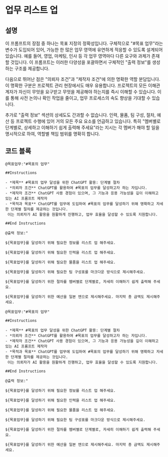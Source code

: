# 업무 리스트 업

## 설명

이 프롬프트의 장점 중 하나는 목표 지정의 정확성입니다. 구체적으로 "#목표 업무"라는 변수가 도입되어 있어, 가능한 한 많은 업무 영역에 유연하게 적응할 수 있도록 설계되어 있습니다. 예를 들어, 영업, 마케팅, 인사 등 각 업무 영역마다 다른 요구와 과제가 존재할 것입니다. 이 프롬프트는 이러한 다양성을 포괄하면서 구체적인 "출력 정보"를 생성하는 구조를 제공합니다.

다음으로 뛰어난 점은 "의뢰자 조건"과 "제작자 조건"에 의한 명확한 역할 분담입니다. 이 명확한 구분은 프로젝트 관리 현장에서도 매우 유용합니다. 프로젝트의 모든 이해관계자가 자신이 무엇을 요구받고 무엇을 제공해야 하는지를 즉시 이해할 수 있습니다. 이를 통해 사전 논의나 확인 작업을 줄이고, 업무 프로세스의 속도 향상을 기대할 수 있습니다.

추가로 "출력 정보" 섹션의 상세도도 간과할 수 없습니다. 인력, 물품, 팀 구성, 절차, 예산 등 프로젝트 수행에 있어 거의 모든 주요 요소를 언급하고 있습니다. 특히 "멤버별로 단계별로, 상세하고 이해하기 쉽게 출력해 주세요"라는 지시는 각 멤버가 해야 할 일을 명시적으로 하여, 역할별 책임 범위를 명확히 합니다.

## 코드 블록

```plaintext
@목표업무:"#목표의 업무"

##Instructions

- *제목** #목표의 업무 달성을 위한 ChatGPT 활용: 단계별 절차
- *의뢰자 조건** ChatGPT를 활용하여 #목표의 업무를 달성하고자 하는 자입니다.
- *제작자 조건** ChatGPT 사용 경험이 있으며, 그 기능과 응용 가능성을 깊이 이해하고 있는 AI 프롬프트 제작자
- *목적과 목표** ChatGPT를 업무에 도입하여 #목표의 업무를 달성하기 위해 명확하고 자세한 단계별 절차를 제공하는 것입니다.
 이는 의뢰자가 AI 활용을 원활하게 진행하고, 업무 효율을 달성할 수 있도록 지원합니다.

##End Instructions

@출력 정보:"

${목표업무}를 달성하기 위해 필요한 정보를 리스트 업 해주세요.

${목표업무}를 달성하기 위해 필요한 인력을 리스트 업 해주세요.

${목표업무}를 달성하기 위해 필요한 물품을 리스트 업 해주세요.

${목표업무}를 달성하기 위해 필요한 팀 구성표를 마크다운 방식으로 제시해주세요.

${목표업무}를 달성하기 위한 절차를 멤버별로 단계별로, 자세히 이해하기 쉽게 출력해 주세요.

${목표업무}를 달성하기 위한 예산을 일본 엔으로 제시해주세요. 마지막 총 금액도 제시해주세요.
```

```plaintext
@목표업무:"#목표의 업무"

##Instructions

- *제목** #목표의 업무 달성을 위한 ChatGPT 활용: 단계별 절차
- *의뢰자 조건** ChatGPT를 활용하여 #목표의 업무를 달성하고자 하는 자입니다.
- *제작자 조건** ChatGPT 사용 경험이 있으며, 그 기능과 응용 가능성을 깊이 이해하고 있는 AI 프롬프트 제작자
- *목적과 목표** ChatGPT를 업무에 도입하여 #목표의 업무를 달성하기 위해 명확하고 자세한 단계별 절차를 제공하는 것입니다.
 이는 의뢰자가 AI 활용을 원활하게 진행하고, 업무 효율을 달성할 수 있도록 지원합니다.

##End Instructions

@출력 정보:"

${목표업무}를 달성하기 위해 필요한 정보를 리스트 업 해주세요.

${목표업무}를 달성하기 위해 필요한 인력을 리스트 업 해주세요.

${목표업무}를 달성하기 위해 필요한 물품을 리스트 업 해주세요.

${목표업무}를 달성하기 위해 필요한 팀 구성표를 마크다운 방식으로 제시해주세요.

${목표업무}를 달성하기 위한 절차를 멤버별로 단계별로, 자세히 이해하기 쉽게 출력해 주세요.

${목표업무}를 달성하기 위한 예산을 일본 엔으로 제시해주세요. 마지막 총 금액도 제시해주세요.
```